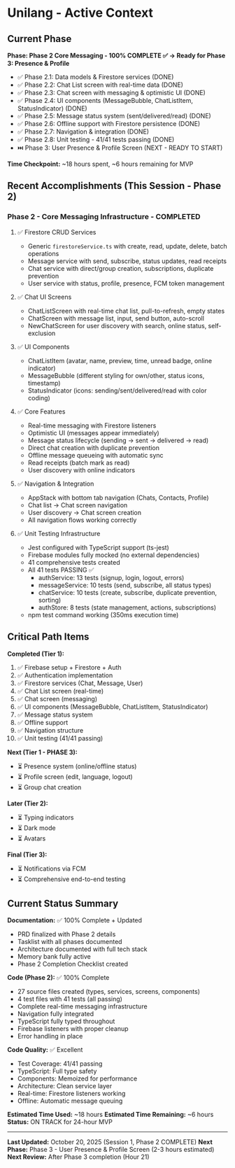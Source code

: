 # Unilang - Active Context

## Current Phase

**Phase: Phase 2 Core Messaging - 100% COMPLETE ✅ → Ready for Phase 3: Presence & Profile**

- ✅ Phase 2.1: Data models & Firestore services (DONE)
- ✅ Phase 2.2: Chat List screen with real-time data (DONE)
- ✅ Phase 2.3: Chat screen with messaging & optimistic UI (DONE)
- ✅ Phase 2.4: UI components (MessageBubble, ChatListItem, StatusIndicator) (DONE)
- ✅ Phase 2.5: Message status system (sent/delivered/read) (DONE)
- ✅ Phase 2.6: Offline support with Firestore persistence (DONE)
- ✅ Phase 2.7: Navigation & integration (DONE)
- ✅ Phase 2.8: Unit testing - 41/41 tests passing (DONE)
- ⏭️ Phase 3: User Presence & Profile Screen (NEXT - READY TO START)

**Time Checkpoint:** ~18 hours spent, ~6 hours remaining for MVP

## Recent Accomplishments (This Session - Phase 2)

### Phase 2 - Core Messaging Infrastructure - COMPLETED

1. ✅ Firestore CRUD Services

   - Generic `firestoreService.ts` with create, read, update, delete, batch operations
   - Message service with send, subscribe, status updates, read receipts
   - Chat service with direct/group creation, subscriptions, duplicate prevention
   - User service with status, profile, presence, FCM token management

2. ✅ Chat UI Screens

   - ChatListScreen with real-time chat list, pull-to-refresh, empty states
   - ChatScreen with message list, input, send button, auto-scroll
   - NewChatScreen for user discovery with search, online status, self-exclusion

3. ✅ UI Components

   - ChatListItem (avatar, name, preview, time, unread badge, online indicator)
   - MessageBubble (different styling for own/other, status icons, timestamp)
   - StatusIndicator (icons: sending/sent/delivered/read with color coding)

4. ✅ Core Features

   - Real-time messaging with Firestore listeners
   - Optimistic UI (messages appear immediately)
   - Message status lifecycle (sending → sent → delivered → read)
   - Direct chat creation with duplicate prevention
   - Offline message queueing with automatic sync
   - Read receipts (batch mark as read)
   - User discovery with online indicators

5. ✅ Navigation & Integration

   - AppStack with bottom tab navigation (Chats, Contacts, Profile)
   - Chat list → Chat screen navigation
   - User discovery → Chat screen creation
   - All navigation flows working correctly

6. ✅ Unit Testing Infrastructure
   - Jest configured with TypeScript support (ts-jest)
   - Firebase modules fully mocked (no external dependencies)
   - 41 comprehensive tests created
   - All 41 tests PASSING ✅
     - authService: 13 tests (signup, login, logout, errors)
     - messageService: 10 tests (send, subscribe, all status types)
     - chatService: 10 tests (create, subscribe, duplicate prevention, sorting)
     - authStore: 8 tests (state management, actions, subscriptions)
   - npm test command working (350ms execution time)

## Critical Path Items

**Completed (Tier 1):**

1. ✅ Firebase setup + Firestore + Auth
2. ✅ Authentication implementation
3. ✅ Firestore services (Chat, Message, User)
4. ✅ Chat List screen (real-time)
5. ✅ Chat screen (messaging)
6. ✅ UI components (MessageBubble, ChatListItem, StatusIndicator)
7. ✅ Message status system
8. ✅ Offline support
9. ✅ Navigation structure
10. ✅ Unit testing (41/41 passing)

**Next (Tier 1 - PHASE 3):**

- ⏳ Presence system (online/offline status)
- ⏳ Profile screen (edit, language, logout)
- ⏳ Group chat creation

**Later (Tier 2):**

- ⏳ Typing indicators
- ⏳ Dark mode
- ⏳ Avatars

**Final (Tier 3):**

- ⏳ Notifications via FCM
- ⏳ Comprehensive end-to-end testing

## Current Status Summary

**Documentation:** ✅ 100% Complete + Updated

- PRD finalized with Phase 2 details
- Tasklist with all phases documented
- Architecture documented with full tech stack
- Memory bank fully active
- Phase 2 Completion Checklist created

**Code (Phase 2):** ✅ 100% Complete

- 27 source files created (types, services, screens, components)
- 4 test files with 41 tests (all passing)
- Complete real-time messaging infrastructure
- Navigation fully integrated
- TypeScript fully typed throughout
- Firebase listeners with proper cleanup
- Error handling in place

**Code Quality:** ✅ Excellent

- Test Coverage: 41/41 passing
- TypeScript: Full type safety
- Components: Memoized for performance
- Architecture: Clean service layer
- Real-time: Firestore listeners working
- Offline: Automatic message queuing

**Estimated Time Used:** ~18 hours
**Estimated Time Remaining:** ~6 hours
**Status:** ON TRACK for 24-hour MVP

---

**Last Updated:** October 20, 2025 (Session 1, Phase 2 COMPLETE)
**Next Phase:** Phase 3 - User Presence & Profile Screen (2-3 hours estimated)
**Next Review:** After Phase 3 completion (Hour 21)
